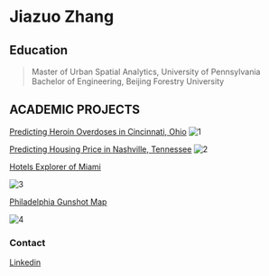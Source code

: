 # Jiazuo Zhang

## Education                                                                                                                                                                           
>Master of Urban Spatial Analytics, University of Pennsylvania  
>Bachelor of Engineering, Beijing Forestry University  
            

## ACADEMIC PROJECTS

[Predicting Heroin Overdoses in Cincinnati, Ohio](https://toadha.github.io/Project2_ver3)
![1](https://toadha.github.io/1.png)

[Predicting Housing Price in Nashville, Tennessee](https://toadha.github.io/Midterm_MUSA507_Sagari%26Jiazuo)
![2](https://toadha.github.io/2.png)

[Hotels Explorer of Miami](https://toadha.github.io/cpln692-week7-midterm/assignment/index.html)

![3](https://toadha.github.io/3.png)

[Philadelphia Gunshot Map](https://toadha.github.io/692_final/index.html)

![4](https://toadha.github.io/4.png)


### Contact

[Linkedin](https://www.linkedin.com/in/jiazuozhang)

